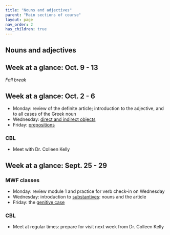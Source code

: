 ```yaml
---
title: "Nouns and adjectives"
parent: "Main sections of course"
layout: page
nav_order: 2
has_children: true
---
```



## Nouns and adjectives



## Week at a glance: Oct. 9 - 13

*Fall break*


## Week at a glance: Oct. 2 - 6


- Monday: review of the definite article; introduction to the adjective, and to all cases of the Greek noun
- Wednesday: [direct and indirect objects](../../classes/module2/dir-indir-objects/)
- Friday: [prepositions](../../classes/module2/prepositions/)

### CBL

- Meet with Dr. Colleen Kelly


## Week at a glance: Sept. 25 - 29

### MWF classes

- Monday: review module 1 and practice for verb check-in on Wednesday
- Wednesday: introduction to [substantives](../../classes/module2/nouns/): nouns and the article
- Friday: the [genitive case](../../classes/module2/genitive/)

### CBL

- Meet at regular times: prepare for visit next week from Dr. Colleen Kelly